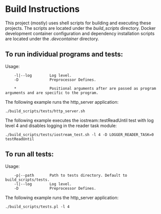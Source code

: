 # Build Instructions

This project (mostly) uses shell scripts for building and executing these projects. The scripts are located under the <i>build_scripts</i> directory. Docker development container configuration and dependency installation scripts are located under the <i>.devcontainer</i> directory. 

## To run individual programs and tests: 
Usage:
```
	-l|--log        Log level.
	-D              Preprocessor Defines.

    *               Positional arguments after are passed as program arguments and are specific to the program.
```

The following example runs the http_server application:

 ```./build_scripts/tests/http_server.sh```

The following example executes the iostream::testReadUntil test with log level 4 and disables logging in the reader task module:

 ```./build_scripts/tests/iostream_test.sh -l 4 -D LOGGER_READER_TASK=0 testReadUntil```

## To run all tests: 
Usage:
```
	-p|--path       Path to tests directory. Default to build_scripts/tests.
	-l|--log        Log level.
	-D              Preprocessor Defines.
```

The following example runs the http_server application:

```./build_scripts/tests.pl -l 4```
